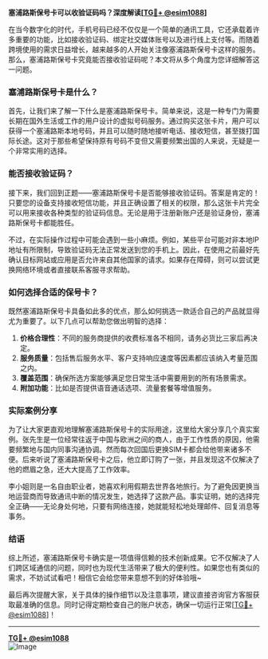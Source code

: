 **塞浦路斯保号卡可以收验证码吗？深度解读[[TG💪+ @esim1088](https://t.me/s/esim1088)]**

在当今数字化的时代，手机号码已经不仅仅是一个简单的通讯工具，它还承载着许多重要的功能，比如接收验证码、绑定社交媒体账号以及进行线上支付等。而随着跨境使用的需求日益增长，越来越多的人开始关注像塞浦路斯保号卡这样的服务。那么，塞浦路斯保号卡究竟能否接收验证码呢？本文将从多个角度为您详细解答这一问题。

### 塞浦路斯保号卡是什么？

首先，让我们来了解一下什么是塞浦路斯保号卡。简单来说，这是一种专门为需要长期在国外生活或工作的用户设计的虚拟号码服务。通过购买这张卡片，用户可以获得一个塞浦路斯本地号码，并且可以随时随地接听电话、接收短信，甚至拨打国际长途。这对于那些希望保持原有号码不变但又需要频繁出国的人来说，无疑是一个非常实用的选择。

### 能否接收验证码？

接下来，我们回到正题——塞浦路斯保号卡是否能够接收验证码。答案是肯定的！只要您的设备支持接收短信功能，并且正确设置了相关的权限，那么这张卡片完全可以用来接收各种类型的验证码信息。无论是用于注册新账户还是验证身份，塞浦路斯保号卡都能胜任。

不过，在实际操作过程中可能会遇到一些小麻烦。例如，某些平台可能对非本地IP地址有所限制，导致验证码无法正常发送到您的手机上。因此，在使用之前最好先确认目标网站或应用是否允许来自其他国家的请求。如果存在障碍，则可以尝试更换网络环境或者直接联系客服寻求帮助。

### 如何选择合适的保号卡？

既然塞浦路斯保号卡具备如此多的优点，那么如何挑选一款适合自己的产品就显得尤为重要了。以下几点可以帮助您做出明智的选择：

1. **价格合理性**：不同的服务商提供的收费标准各不相同，请务必货比三家后再决定。
2. **服务质量**：包括售后服务水平、客户支持响应速度等因素都应该纳入考量范围之内。
3. **覆盖范围**：确保所选方案能够满足您日常生活中需要用到的所有场景需求。
4. **附加功能**：比如是否提供语音通话选项、流量套餐等增值服务。

### 实际案例分享

为了让大家更直观地理解塞浦路斯保号卡的实际用途，这里给大家分享几个真实案例。张先生是一位经常往返于中国与欧洲之间的商人，由于工作性质的原因，他需要频繁地与国内同事沟通协调。然而每次回国后更换SIM卡都会给他带来诸多不便。后来听说了塞浦路斯保号卡之后，他立即订购了一张，并且发现这不仅解决了他的燃眉之急，还大大提高了工作效率。

李小姐则是一名自由职业者，她喜欢利用假期去世界各地旅行。为了避免因更换当地运营商而导致通讯中断的情况发生，她选择了这款产品。事实证明，她的选择完全正确——无论身处何地，只要有网络连接，她就能轻松地处理邮件、回复消息等事务。

### 结语

综上所述，塞浦路斯保号卡确实是一项值得信赖的技术创新成果。它不仅解决了人们跨区域通信的问题，同时也为现代生活带来了极大的便利性。如果您也有类似的需求，不妨试试看吧！相信它会给您带来意想不到的好体验哦~

最后再次提醒大家，关于具体的操作细节以及注意事项，建议直接咨询官方客服获取最准确的信息。同时记得定期检查自己的账户状态，确保一切运行正常[[TG💪+ @esim1088](https://t.me/s/esim1088)]！

---

**[TG💪+ @esim1088](https://t.me/s/esim1088)**  
![Image](https://i.postimg.cc/4NQfJmqS/Snipaste-2025-05-13-00-14-12.png)